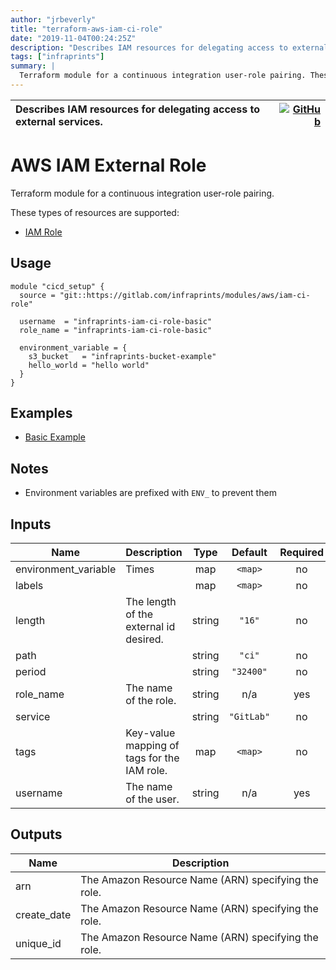```yaml
---
author: "jrbeverly"
title: "terraform-aws-iam-ci-role"
date: "2019-11-04T00:24:25Z"
description: "Describes IAM resources for delegating access to external services."
tags: ["infraprints"]
summary: |
  Terraform module for a continuous integration user-role pairing. These types of resources are supported: - [IAM Role](https://www.terraform.io/docs/providers/aws/r/iam_role.html)
---
```


| Describes IAM resources for delegating access to external services. | [![GitHub](https://img.shields.io/badge/GitHub-%23121011.svg?logo=github&logoColor=white)](https://github.com/infraprints/terraform-aws-iam-ci-role) |
| :-------- | -------: |


# AWS IAM External Role

Terraform module for a continuous integration user-role pairing.

These types of resources are supported:

- [IAM Role](https://www.terraform.io/docs/providers/aws/r/iam_role.html)

## Usage

```hcl
module "cicd_setup" {
  source = "git::https://gitlab.com/infraprints/modules/aws/iam-ci-role"

  username  = "infraprints-iam-ci-role-basic"
  role_name = "infraprints-iam-ci-role-basic"

  environment_variable = {
    s3_bucket   = "infraprints-bucket-example"
    hello_world = "hello world"
  }
}

```

## Examples

- [Basic Example](examples/basic)

## Notes

- Environment variables are prefixed with `ENV_` to prevent them

## Inputs

| Name | Description | Type | Default | Required |
|------|-------------|:----:|:-----:|:-----:|
| environment\_variable | Times | map | `<map>` | no |
| labels |  | map | `<map>` | no |
| length | The length of the external id desired. | string | `"16"` | no |
| path |  | string | `"ci"` | no |
| period |  | string | `"32400"` | no |
| role\_name | The name of the role. | string | n/a | yes |
| service |  | string | `"GitLab"` | no |
| tags | Key-value mapping of tags for the IAM role. | map | `<map>` | no |
| username | The name of the user. | string | n/a | yes |

## Outputs

| Name | Description |
|------|-------------|
| arn | The Amazon Resource Name (ARN) specifying the role. |
| create\_date | The Amazon Resource Name (ARN) specifying the role. |
| unique\_id | The Amazon Resource Name (ARN) specifying the role. |


